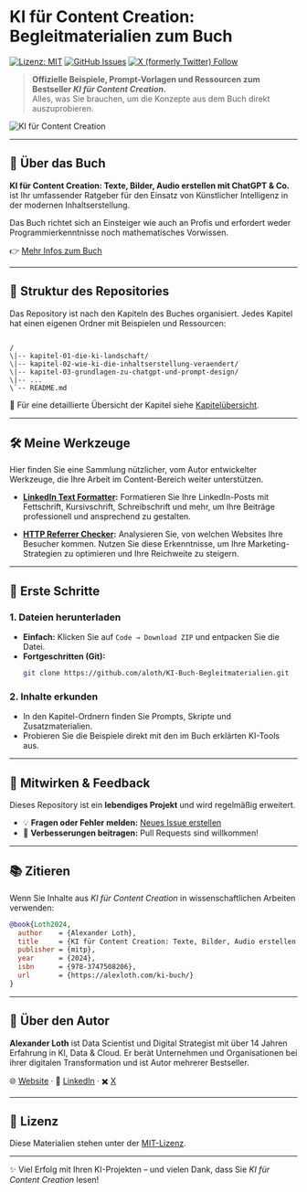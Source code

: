 # KI für Content Creation: Begleitmaterialien zum Buch  

[![Lizenz: MIT](https://img.shields.io/badge/Lizenz-MIT-blue.svg)](LICENSE)
[![GitHub Issues](https://img.shields.io/github/issues/aloth/KI-Buch-Begleitmaterialien)](https://github.com/aloth/KI-Buch-Begleitmaterialien/issues)
[![X (formerly Twitter) Follow](https://img.shields.io/twitter/follow/DasBuch?style=social)](https://x.com/DasBuch)

> **Offizielle Beispiele, Prompt-Vorlagen und Ressourcen zum Bestseller *KI für Content Creation*.**  
> Alles, was Sie brauchen, um die Konzepte aus dem Buch direkt auszuprobieren.

![KI für Content Creation](https://alexloth.com/wp-content/uploads/2023/12/KIBuch-KI-Content-Creation.png)

---

## 📖 Über das Buch  

**KI für Content Creation: Texte, Bilder, Audio erstellen mit ChatGPT & Co.** ist Ihr umfassender Ratgeber für den Einsatz von Künstlicher Intelligenz in der modernen Inhaltserstellung.  

Das Buch richtet sich an Einsteiger wie auch an Profis und erfordert weder Programmierkenntnisse noch mathematisches Vorwissen.  

👉 [Mehr Infos zum Buch](https://alexloth.com/ki-buch/)  

---

## 📂 Struktur des Repositories  

Das Repository ist nach den Kapiteln des Buches organisiert. Jedes Kapitel hat einen eigenen Ordner mit Beispielen und Ressourcen:  

```

/
\|-- kapitel-01-die-ki-landschaft/
\|-- kapitel-02-wie-ki-die-inhaltserstellung-veraendert/
\|-- kapitel-03-grundlagen-zu-chatgpt-und-prompt-design/
\|-- ...
\`-- README.md

````

📌 Für eine detaillierte Übersicht der Kapitel siehe [Kapitelübersicht](./Kapitel-Uebersicht.md).  

---

## 🛠️ Meine Werkzeuge

Hier finden Sie eine Sammlung nützlicher, vom Autor entwickelter Werkzeuge, die Ihre Arbeit im Content-Bereich weiter unterstützen.

* **[LinkedIn Text Formatter](https://alexloth.com/linkedin-text-formatter/):** Formatieren Sie Ihre LinkedIn-Posts mit Fettschrift, Kursivschrift, Schreibschrift und mehr, um Ihre Beiträge professionell und ansprechend zu gestalten.

* **[HTTP Referrer Checker](https://alexloth.com/referrer-checker/):** Analysieren Sie, von welchen Websites Ihre Besucher kommen. Nutzen Sie diese Erkenntnisse, um Ihre Marketing-Strategien zu optimieren und Ihre Reichweite zu steigern.

---

## 🚀 Erste Schritte  

### 1. Dateien herunterladen
- **Einfach:** Klicken Sie auf `Code → Download ZIP` und entpacken Sie die Datei.  
- **Fortgeschritten (Git):**
  ```bash
  git clone https://github.com/aloth/KI-Buch-Begleitmaterialien.git
  ````

### 2. Inhalte erkunden

* In den Kapitel-Ordnern finden Sie Prompts, Skripte und Zusatzmaterialien.
* Probieren Sie die Beispiele direkt mit den im Buch erklärten KI-Tools aus.

---

## 🤝 Mitwirken & Feedback

Dieses Repository ist ein **lebendiges Projekt** und wird regelmäßig erweitert.

* 💡 **Fragen oder Fehler melden:** [Neues Issue erstellen](https://github.com/aloth/KI-Buch-Begleitmaterialien/issues)
* 🔧 **Verbesserungen beitragen:** Pull Requests sind willkommen!

---

## 📚 Zitieren

Wenn Sie Inhalte aus *KI für Content Creation* in wissenschaftlichen Arbeiten verwenden:

```bibtex
@book{Loth2024,
  author    = {Alexander Loth},
  title     = {KI für Content Creation: Texte, Bilder, Audio erstellen mit ChatGPT & Co.},
  publisher = {mitp},
  year      = {2024},
  isbn      = {978-3747508206},
  url       = {https://alexloth.com/ki-buch/}
}
```

---

## 👤 Über den Autor

**Alexander Loth** ist Data Scientist und Digital Strategist mit über 14 Jahren Erfahrung in KI, Data & Cloud.
Er berät Unternehmen und Organisationen bei ihrer digitalen Transformation und ist Autor mehrerer Bestseller.

🌐 [Website](https://alexloth.com/) · 💼 [LinkedIn](https://www.linkedin.com/in/aloth/) · ✖️ [X](https://x.com/xlth)

---

## 📜 Lizenz

Diese Materialien stehen unter der [MIT-Lizenz](LICENSE).

---

✨ Viel Erfolg mit Ihren KI-Projekten – und vielen Dank, dass Sie *KI für Content Creation* lesen!
